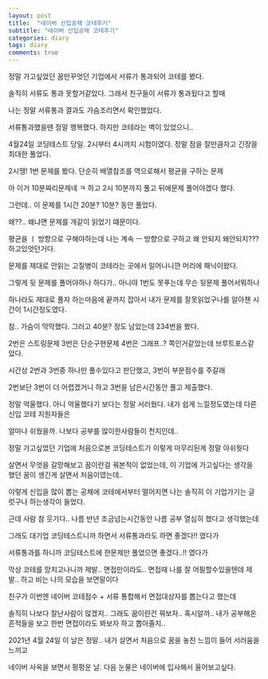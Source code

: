 ```yaml
---
layout: post
title:  "네이버 신입공채 코테후기"
subtitle: "네이버 신입공채 코테후기"
categories: diary
tags: diary
comments: true
---
```


정말 가고싶었던 꿈만꾸엇던 기업에서 서류가 통과되어 코테를 봤다.

솔직히 서류도 통과 못할거같았다. 그래서 친구들이 서류가 통과됬다고 할때

나는 정말 서류통과 결과도 가슴조리면서 확인했었다.

서류통과했을땐 정말 행복했다. 하지만 코테라는 벽이 있었으니..

4월24일 코딩테스트 당일. 2시부터 4시까지 시험이였다. 정말 잠을 잘만큼자고 긴장을 최대한 풀었다.

2시땡! 1번 문제를 봤다. 단순히 배열참조를 역으로해서 평균을 구하는 문제

아 이거 10분짜리문제네 ㅋ 하고 2시 10분까지 풀고 뒤에문제 풀어야겠다 했다.

그런데.. 이 문제를 1시간 20분? 10분? 동안 풀었다.

왜??.. 왜냐면 문제를 개같이 읽었기 떄문이다.

평균을 ㅣ 방향으로 구해야하는데 나는 계속 ㅡ 방향으로 구하고 왜 안되지 왜안되지??? 하고있엇던거다.

문제를 제대로 안읽는 고질병이 코테라는 곳에서 일어나니깐 머리에 패닉이왔다.

그렇게 뒷 문제를 풀어야하나 하다가.. 아니야 1번도 못푸는데 무슨 뒷문제 풀어서뭐하나

하나라도 제대로 풀자 하는마음에 끝까지 잡아서 내가 문제를 잘못읽었구나를 알아챈 시간이 1시간정도였다.

참.. 가슴이 막막했다. 그러고 40분? 정도 남았는데 234번을 봤다.

2번은 스트링문제 3번은 단순구현문제 4번은 그래프..? 쪽인거같았는데 브루트포스같았다.

시간상 2번과 3번중 하나만 풀수있다고 판단했고, 3번이 부분점수를 주갈래

2번보단 3번이 더 어렵겠거니 하고 3번을 남은시간동안 풀고 제출했다.

정말 억울했다. 아니 억울했다기 보다는 정말 서러웠다. 내가 쉽게 느낄정도였는데 다른 신입 코테 지원자들은

얼마나 쉬웠을까. 나보다 공부를 많이한사람들이 천지인데..

정말 가고싶었던 기업에 처음으로본 코딩테스트가 이렇게 마무리된게 정말 아쉬웟다

살면서 무엇을 갈망해보고 꿈이란걸 꿔본적이 없었는데, 이 기업에 가고싶다는 생각을 했던 꿈이 생긴게 살면서 처음이였는데..

이렇게 신입을 많이 뽑는 공채에 코테에서부터 떨어지면 나는 솔직히 이 기업가기는 글럿구나 하는생각이 들었다.

근데 사람 참 웃기다.. 나름 반년 조금넘는시간동안 나름 공부 열심히 했다고 생각했는데

그래도 대기업 코딩테스트니까 하면서 서류통과라도 하면 좋겠다!! 였다가

서류통과를 하니까 코딩테스트에 한문제만 풀었으면 좋겠다..!! 였다가

막상 코테를 망치고나니까 제발.. 면접만이라도.. 면접때 나를 잘 어필할수있을텐데 제발.. 하고 비는 나의 모습을 보면말이다

친구가 이번엔 네이버 코테점수 + 서류 통합해서 면접대상자를 뽑는다고 했는데

솔직히 나보다 잘난사람이 많겠지.. 그래도 꿈이란건 꿔보자.. 혹시알까.. 내가 공부해온 흔적들을 보고 한번 면접이라도 봐보자 하고 뽑아줄지..

2021년 4월 24일 이 날은 정말.. 내가 살면서 처음으로 꿈을 놓친 느낌이 들어 서러움을 느끼고

네이버 사옥을 보면서 펑펑운 날. 다음 눈물은 네이버에 입사해서 울어보고싶다.